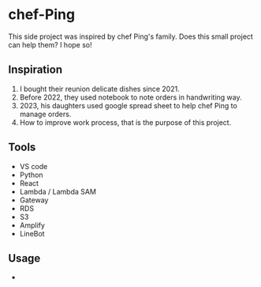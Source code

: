 # chef-Ping
This side project was inspired by chef Ping's family. Does this small project can help them? I hope so!

## Inspiration 
1. I bought their reunion delicate dishes since 2021. 
2. Before 2022, they used notebook to note orders in handwriting way.
3. 2023, his daughters used google spread sheet to help chef Ping to manage orders.
4. How to improve work process, that is the purpose of this project.

## Tools
- VS code
- Python
- React 
- Lambda / Lambda SAM
- Gateway
- RDS
- S3
- Amplify
- LineBot

## Usage
- 